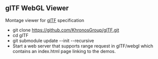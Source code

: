 ## glTF WebGL Viewer

Montage viewer for [glTF](https://github.com/KhronosGroup/glTF/blob/master/specification/README.md) specification 

 * git clone https://github.com/KhronosGroup/glTF.git  
 * cd glTF  
 * git submodule update --init --recursive  
 * Start a web server that supports range request in glTF/webgl which contains an index.html page linking to the demos.

